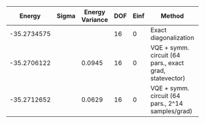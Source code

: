 | Energy      | Sigma | Energy Variance | DOF | Einf | Method                                                  | Reference |
|-------------|-------|-----------------|-----|------|---------------------------------------------------------|-----------|
| -35.2734575 |       |                 | 16  | 0    | Exact diagonalization                                   | [code](https://github.com/varbench/methods/blob/main/scripts/J1J2/square_16_P_0.4/ed_netket.sh) |
| -35.2706122 |       | 0.0945          | 16  | 0    | VQE + symm. circuit (64 pars., exact grad, statevector) | [code](https://github.com/varbench/methods/blob/main/scripts/J1J2/square_16_P_0.4/vqe.sh) |
| -35.2712652 |       | 0.0629          | 16  | 0    | VQE + symm. circuit (64 pars., 2^14 samples/grad)       | [code](https://github.com/varbench/methods/blob/main/scripts/J1J2/square_16_P_0.4/vqe_noisy.sh) |
